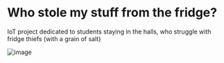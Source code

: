 # Who  stole my stuff from the fridge?
IoT project dedicated to students staying in the halls, who struggle with fridge thiefs (with a grain of salt)


![image](https://user-images.githubusercontent.com/43172697/109400686-ef539700-7941-11eb-9ede-704baa43ba2e.png)


